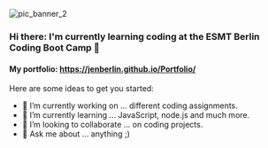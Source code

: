 ![pic_banner_2](https://user-images.githubusercontent.com/90558898/141650513-d9df4e2e-255d-4487-9dd0-f0f42a93db53.jpg)

### Hi there: I'm currently learning coding at the ESMT Berlin Coding Boot Camp 👋
#### My portfolio: https://jenberlin.github.io/Portfolio/

Here are some ideas to get you started:
           
- 🔭  I’m currently working on ... different coding assignments.
- 🌱  I’m currently learning ... JavaScript, node.js and much more.
- 👯  I’m looking to collaborate ... on coding projects.
- 💬  Ask me about ... anything ;)


